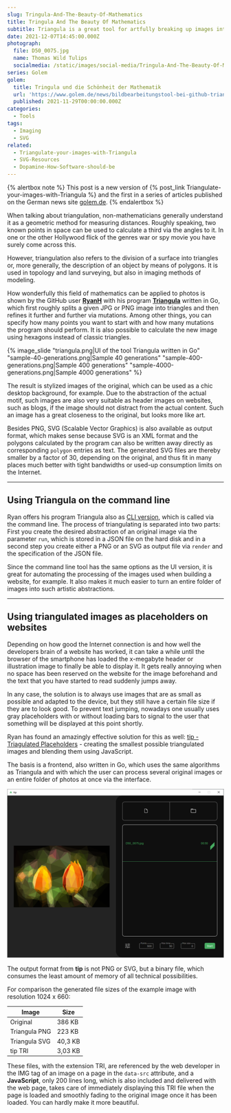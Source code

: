 ```yaml
---
slug: Tringula-And-The-Beauty-Of-Mathematics
title: Tringula And The Beauty Of Mathematics
subtitle: Triangula is a great tool for artfully breaking up images into polygons. Another tool also makes it possible to use them as website placeholders.
date: 2021-12-07T14:45:00.000Z
photograph:
  file: D50_0075.jpg
  name: Thomas Wild Tulips
  socialmedia: /static/images/social-media/Tringula-And-The-Beauty-Of-Mathematics.jpg
series: Golem
golem:
  title: Tringula und die Schönheit der Mathematik
  url: 'https://www.golem.de/news/bildbearbeitungstool-bei-github-triangula-und-die-schoenheit-der-mathematik-2111-161275.html'
  published: 2021-11-29T00:00:00.000Z
categories:
  - Tools
tags:
  - Imaging
  - SVG
related:
  - Triangulate-your-images-with-Triangula
  - SVG-Resources
  - Dopamine-How-Software-should-be
---
```


{% alertbox note %}
This post is a new version of {% post_link Triangulate-your-images-with-Triangula %} and the first in a series of articles published on the German news site [golem.de](https://golem.de).
{% endalertbox %}

When talking about triangulation, non-mathematicians generally understand it as a geometric method for measuring distances. Roughly speaking, two known points in space can be used to calculate a third via the angles to it. In one or the other Hollywood flick of the genres war or spy movie you have surely come across this.

However, triangulation also refers to the division of a surface into triangles or, more generally, the description of an object by means of polygons. It is used in topology and land surveying, but also in imaging methods of modeling.

How wonderfully this field of mathematics can be applied to photos is shown by the GitHub user [**RyanH**](https://github.com/RH12503) with his program [**Triangula**](https://github.com/RH12503/triangula) written in Go, which first roughly splits a given JPG or PNG image into triangles and then refines it further and further via mutations. Among other things, you can specify how many points you want to start with and how many mutations the program should perform. It is also possible to calculate the new image using hexagons instead of classic triangles.

<!-- more -->

{% image_slide
  "triangula.png|UI of the tool Triangula written in Go"
  "sample-40-generations.png|Sample 40 generations"
  "sample-400-generations.png|Sample 400 generations"
  "sample-4000-generations.png|Sample 4000 generations"
 %}

The result is stylized images of the original, which can be used as a chic desktop background, for example. Due to the abstraction of the actual motif, such images are also very suitable as header images on websites, such as blogs, if the image should not distract from the actual content. Such an image has a great closeness to the original, but looks more like art.

Besides PNG, SVG (Scalable Vector Graphics) is also available as output format, which makes sense because SVG is an XML format and the polygons calculated by the program can also be written away directly as corresponding ``polygon`` entries as text. The generated SVG files are thereby smaller by a factor of 30, depending on the original, and thus fit in many places much better with tight bandwidths or used-up consumption limits on the Internet.

---

## Using Triangula on the command line

Ryan offers his program Triangula also as [CLI version](https://github.com/RH12503/Triangula-CLI/), which is called via the command line. The process of triangulating is separated into two parts: First you create the desired abstraction of an original image via the parameter ``run``, which is stored in a JSON file on the hard disk and in a second step you create either a PNG or an SVG as output file via ``render`` and the specification of the JSON file.

Since the command line tool has the same options as the UI version, it is great for automating the processing of the images used when building a website, for example. It also makes it much easier to turn an entire folder of images into such artistic abstractions.

---

## Using triangulated images as placeholders on websites

Depending on how good the Internet connection is and how well the developers brain of a website has worked, it can take a while until the browser of the smartphone has loaded the x-megabyte header or illustration image to finally be able to display it. It gets really annoying when no space has been reserved on the website for the image beforehand and the text that you have started to read suddenly jumps away.

In any case, the solution is to always use images that are as small as possible and adapted to the device, but they still have a certain file size if they are to look good. To prevent text jumping, nowadays one usually uses gray placeholders with or without loading bars to signal to the user that something will be displayed at this point shortly.

Ryan has found an amazingly effective solution for this as well: [tip - Triagulated Placeholders](https://github.com/RH12503/tip) - creating the smallest possible triangulated images and blending them using JavaScript.

The basis is a frontend, also written in Go, which uses the same algorithms as Triangula and with which the user can process several original images or an entire folder of photos at once via the interface.

![Very simple but functional interface of the tool tip, also written in Go, for generating binary placeholders for web pages](Tringula-And-The-Beauty-Of-Mathematics/tip.png)

The output format from **tip** is not PNG or SVG, but a binary file, which consumes the least amount of memory of all technical possibilities.

For comparison the generated file sizes of the example image with resolution 1024 x 660:

|Image|Size|
|---|---|
|Original|386 KB|
|Triangula PNG|223 KB|
|Triangula SVG|40,3 KB|
|tip TRI|3,03 KB|

These files, with the extension TRI, are referenced by the web developer in the IMG tag of an image on a page in the ``data-src`` attribute, and a **JavaScript**, only 200 lines long, which is also included and delivered with the web page, takes care of immediately displaying this TRI file when the page is loaded and smoothly fading to the original image once it has been loaded. You can hardly make it more beautiful.